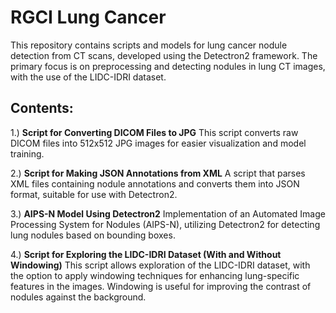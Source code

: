# RGCI Lung Cancer
This repository contains scripts and models for lung cancer nodule detection from CT scans, developed using the Detectron2 framework. The primary focus is on preprocessing and detecting nodules in lung CT images, with the use of the LIDC-IDRI dataset.

## Contents:
1.) **Script for Converting DICOM Files to JPG**
This script converts raw DICOM files into 512x512 JPG images for easier visualization and model training.

2.) **Script for Making JSON Annotations from XML**
A script that parses XML files containing nodule annotations and converts them into JSON format, suitable for use with Detectron2.

3.) **AIPS-N Model Using Detectron2**
Implementation of an Automated Image Processing System for Nodules (AIPS-N), utilizing Detectron2 for detecting lung nodules based on bounding boxes.

4.) **Script for Exploring the LIDC-IDRI Dataset (With and Without Windowing)**
This script allows exploration of the LIDC-IDRI dataset, with the option to apply windowing techniques for enhancing lung-specific features in the images. Windowing is useful for improving the contrast of nodules against the background.
